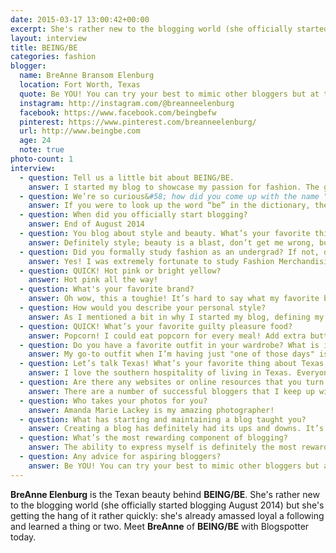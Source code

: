 ```yaml
---
date: 2015-03-17 13:00:42+00:00
excerpt: She's rather new to the blogging world (she officially started blogging August 2014) but she's getting the hang of it rather quickly. Meet the Texan beauty behind BEING/BE.
layout: interview
title: BEING/BE
categories: fashion
blogger:
  name: BreAnne Bransom Elenburg
  location: Fort Worth, Texas
  quote: Be YOU! You can try your best to mimic other bloggers but at the end of the day you want to be yourself.
  instagram: http://instagram.com/@breanneelenburg
  facebook: https://www.facebook.com/beingbefw
  pinterest: https://www.pinterest.com/breanneelenburg/
  url: http://www.beingbe.com
  age: 24
  note: true
photo-count: 1
interview:
  - question: Tell us a little bit about BEING/BE.
    answer: I started my blog to showcase my passion for fashion. The greatest way I know to express myself is through fashion and the more I learn about the industry the more I evolve; my personality, my mood, and sometimes a coffee and/or wine spill is evident through my outfit. After countless hours of following amazing fashion bloggers I decided to start my own to share my creativity in hopes that people will see that style, just like the little ole word "be", is limitless.
  - question: We’re so curious&#58; how did you come up with the name "BEING/BE"?
    answer: If you were to look up the word “be” in the dictionary, the definition would bore you with the simplicity and vagueness of it. But then again how do you sum up the magnitude of the word? In my opinion, BE is to exist, it’s to take place, to happen or occur, it means to continue or remain as before; BE is whatever you want it to be. That is where the name of the blog came from. I live by a mantra of always being who you are. Well, I'm Being/BE-BreAnne Elenburg.
  - question: When did you officially start blogging?
    answer: End of August 2014
  - question: You blog about style and beauty. What’s your favorite thing to blog about?
    answer: Definitely style; beauty is a blast, don’t get me wrong, but fashion is always changing and I love the opportunity my followers give me to keep them up to date with the latest trends.
  - question: Did you formally study fashion as an undergrad? If not, do you find that you’re able to incorporate what you did study into your blog?
    answer: Yes! I was extremely fortunate to study Fashion Merchandising at Texas Christian University.
  - question: QUICK! Hot pink or bright yellow?
    answer: Hot pink all the way!
  - question: What's your favorite brand?
    answer: Oh wow, this a toughie! It’s hard to say what my favorite brand is because they all have unique qualities about them that I like to add to my wardrobe. BUT- I will say you can normally find me in at least one item from J.Crew or Madewell. However, if we are talking designers, I would definitely have to say YSL!
  - question: How would you describe your personal style?
    answer: As I mentioned a bit in why I started my blog, defining my personal style would be impossible. I dress how I feel that particular day and this can range from an all-black ensemble for a simple trip to the grocery store to ripped jeans with a flannel and converse for a night out with my girls. You just simply never know!
  - question: QUICK! What’s your favorite guilty pleasure food?
    answer: Popcorn! I could eat popcorn for every meal! Add extra butter and nacho cheese seasoning salt and you have heaven in a bucket!
  - question: Do you have a favorite outfit in your wardrobe? What is it?
    answer: My go-to outfit when I’m having just "one of those days" is my most comfortable pair of jeans, a simple top and some type of jacket (usually I go with leather to spice up my life a bit). This outfit is then paired with either flats or pumps, but don’t even try to ask what my favorite pair of shoes is because that is an impossible question!
  - question: Let’s talk Texas! What’s your favorite thing about Texas, and the south?
    answer: I love the southern hospitality of living in Texas. Everyone is friendly and I love meeting someone only to feel like I’ve known them my whole life after just five minutes of talking! I also can’t go without mentioning teased hair. Big hair is such a Texas thing and I’m obsessed with it! The bigger the hair the closer to Heaven!
  - question: Are there any websites or online resources that you turn to for guidance with respect to blogging and maintaining your blog?
    answer: There are a number of successful bloggers that I keep up with on a daily basis. These women are incredibly inspirational to me and I love how each blog is unique in its own way. I also try to stay on top of major retailers and designers to see up and coming trends. And of course, Pinterest; what girl doesn’t love Pinterest?      
  - question: Who takes your photos for you?
    answer: Amanda Marie Lackey is my amazing photographer!
  - question: What has starting and maintaining a blog taught you?
    answer: Creating a blog has definitely had its ups and downs. It’s not as easy as it looks! Developing your own unique way that is consistent requires you to look into yourself and figure out the way you want to be perceived. I’ve learned that patience is key and I won’t have a billion dedicated followers overnight, as well. Overall, I’m incredibly grateful for the experience I’ve had because it has taught me to be comfortable in my own skin. There is no right or wrong way to be a blogger except to just be myself and enjoy what I do!    
  - question: What’s the most rewarding component of blogging?
    answer: The ability to express myself is definitely the most rewarding component of blogging. There is a much deeper level of satisfaction when you can share your passion with the world.
  - question: Any advice for aspiring bloggers?
    answer: Be YOU! You can try your best to mimic other bloggers but at the end of the day you want to be yourself.
---
```


**BreAnne Elenburg** is the Texan beauty behind **BEING/BE**. She's rather new to the blogging world (she officially started blogging August 2014) but she's getting the hang of it rather quickly: she's already amassed loyal a following and learned a thing or two. Meet **BreAnne** of **BEING/BE** with Blogspotter today.